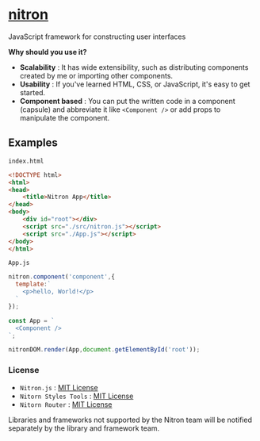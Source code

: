 # [nitron](https://nitronjs.org)
JavaScript framework for constructing user interfaces

**Why should you use it?**

- **Scalability** : It has wide extensibility, such as distributing components created by me or importing other components.
- **Usability** : If you've learned HTML, CSS, or JavaScript, it's easy to get started.
- **Component based** : You can put the written code in a component (capsule) and abbreviate it like `<Component />` or add props to manipulate the component. 


## Examples
`index.html`
```html
<!DOCTYPE html>
<html>
<head>
    <title>Nitron App</title>
</head>
<body>
    <div id="root"></div>
    <script src="./src/nitron.js"></script>
    <script src="./App.js"></script>
</body>
</html>
```

`App.js`
```js
nitron.component('component',{
  template:`
    <p>hello, World!</p>
  `
});

const App = `
  <Component />
`;

nitronDOM.render(App,document.getElementById('root'));
```

### License
- `Nitron.js` : [MIT License](https://github.com/WADE-OSS/nitron/blob/main/LICENSE)
- `Nitorn Styles Tools` : [MIT License](https://github.com/WADE-OSS/nitron-styles-Tools/blob/main/LICENSE)
- `Nitorn Router` : [MIT License](https://github.com/WADE-OSS/nitron-router/blob/main/LICENSE)

Libraries and frameworks not supported by the Nitron team will be notified separately by the library and framework team. 
